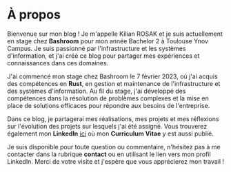 # À propos

Bienvenue sur mon blog ! Je m'appelle Kilian ROSAK et je suis actuellement en stage chez **Bashroom** pour mon année Bachelor 2 à Toulouse Ynov Campus. Je suis passionné par l'infrastructure et les systèmes d'information, et j'ai créé ce blog pour partager mes expériences et connaissances dans ces domaines.

J'ai commencé mon stage chez Bashroom le 7 février 2023, où j'ai acquis des compétences en **Rust**, en gestion et maintenance de l'infrastructure et des systèmes d'information. Au fil du stage, j'ai développé des compétences dans la résolution de problèmes complexes et la mise en place de solutions efficaces pour répondre aux besoins de l'entreprise.

Dans ce blog, je partagerai mes réalisations, mes projets et mes réflexions sur l'évolution des projets sur lesquels j'ai été assigné. Vous trouverez également mon **LinkedIn** [ici](https://www.linkedin.com/in/kilian-rosak-b84740264/) où mon **Curriculum Vitae** y est aussi publié.

Je suis disponible pour toute question ou commentaire, n'hésitez pas à me contacter dans la rubrique **contact** ou en utilisant le lien vers mon profil LinkedIn. Merci de votre visite et j'espère que vous apprécierez mon travail !